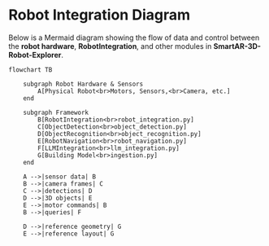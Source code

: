 # Robot Integration Diagram

Below is a Mermaid diagram showing the flow of data and control between
the **robot hardware**, **RobotIntegration**, and other modules in 
**SmartAR-3D-Robot-Explorer**.

```mermaid
flowchart TB

    subgraph Robot Hardware & Sensors
        A[Physical Robot<br>Motors, Sensors,<br>Camera, etc.]
    end

    subgraph Framework
        B[RobotIntegration<br>robot_integration.py]
        C[ObjectDetection<br>object_detection.py]
        D[ObjectRecognition<br>object_recognition.py]
        E[RobotNavigation<br>robot_navigation.py]
        F[LLMIntegration<br>llm_integration.py]
        G[Building Model<br>ingestion.py]
    end

    A -->|sensor data| B
    B -->|camera frames| C
    C -->|detections| D
    D -->|3D objects| E
    E -->|motor commands| B
    B -->|queries| F

    D -->|reference geometry| G
    E -->|reference layout| G

```
